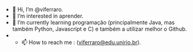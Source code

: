 - 👋 Hi, I’m @viferraro. 
- 👀 I’m interested in  aprender.
- 🌱 I’m currently learning  programação  (principalmente Java, mas também Python, Javascript e C) e também a utilizar melhor o Github.
- - 📫 How to reach me : (viferraro@edu.unirio.br).

<!---
viferraro/viferraro is a ✨ special ✨ repository because its `README.md` (this file) appears on your GitHub profile.
You can click the Preview link to take a look at your changes.
--->

